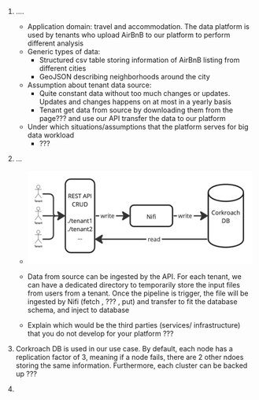 1. ....
    - Application domain: travel and accommodation. The data platform is used by tenants who upload AirBnB to our platform to perform different analysis
    - Generic types of data:
        + Structured csv table storing information of AirBnB listing from different cities
        + GeoJSON describing neighborhoods around the city  
    - Assumption about tenant data source:
        + Quite constant data without too much changes or updates. Updates and changes happens on at most in a yearly basis
        + Tenant get data from source by downloading them from the page??? and use our API transfer the data to our platform
    - Under which situations/assumptions that the platform serves for big data workload 
        + ??? 
2. ... 

    - ![title](Images/simple_bdp.jpg)
    - Data from source can be ingested by the API. For each tenant, we can have a dedicated directory to temporarily store the input files from users from a tenant. Once the pipeline is trigger, the file will be ingested by Nifi (fetch , ??? , put) and transfer to fit the database schema, and inject to database 

    - Explain which would be the third parties (services/ infrastructure) that you do not develop for your platform ??? 

3. Corkroach DB is used in our use case. By default, each node has a replication factor of 3, meaning if a node fails, there are 2 other ndoes storing the same information. Furthermore, each cluster can be backed up ???

4. 